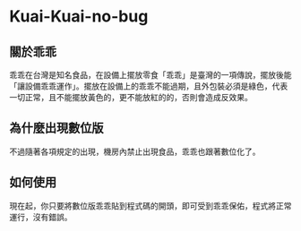 # Kuai-Kuai-no-bug

## 關於乖乖
乖乖在台灣是知名食品，在設備上擺放零食「乖乖」是臺灣的一項傳說，擺放後能「讓設備乖乖運作」。擺放在設備上的乖乖不能過期，且外包裝必須是綠色，代表一切正常，且不能擺放黃色的，更不能放紅的的，否則會造成反效果。

## 為什麼出現數位版
不過隨著各項規定的出現，機房內禁止出現食品，乖乖也跟著數位化了。

## 如何使用
現在起，你只要將數位版乖乖貼到程式碼的開頭，即可受到乖乖保佑，程式將正常運行，沒有錯誤。